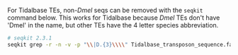 For Tidalbase TEs, non-*Dmel* seqs can be removed with the `seqkit` command below. 
This works for Tidalbase because *Dmel* TEs don't have 'Dmel' in the name, but other TEs have the
4 letter species abbreviation.

```bash
# seqkit 2.3.1
seqkit grep -r -n -v -p "\\|D.{3}\\\\" Tidalbase_transposon_sequence.fasta > repeats.fasta
```